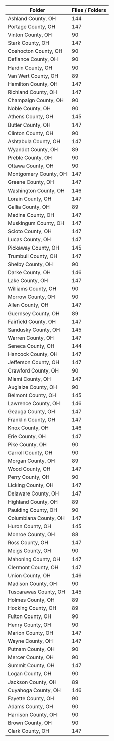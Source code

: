 | Folder                |   Files / Folders |
|-----------------------|-------------------|
| Ashland County, OH    |               144 |
| Portage County, OH    |               147 |
| Vinton County, OH     |                90 |
| Stark County, OH      |               147 |
| Coshocton County, OH  |                90 |
| Defiance County, OH   |                90 |
| Hardin County, OH     |                90 |
| Van Wert County, OH   |                89 |
| Hamilton County, OH   |               147 |
| Richland County, OH   |               147 |
| Champaign County, OH  |                90 |
| Noble County, OH      |                90 |
| Athens County, OH     |               145 |
| Butler County, OH     |               147 |
| Clinton County, OH    |                90 |
| Ashtabula County, OH  |               147 |
| Wyandot County, OH    |                89 |
| Preble County, OH     |                90 |
| Ottawa County, OH     |                90 |
| Montgomery County, OH |               147 |
| Greene County, OH     |               147 |
| Washington County, OH |               146 |
| Lorain County, OH     |               147 |
| Gallia County, OH     |                89 |
| Medina County, OH     |               147 |
| Muskingum County, OH  |               147 |
| Scioto County, OH     |               147 |
| Lucas County, OH      |               147 |
| Pickaway County, OH   |               145 |
| Trumbull County, OH   |               147 |
| Shelby County, OH     |                90 |
| Darke County, OH      |               146 |
| Lake County, OH       |               147 |
| Williams County, OH   |                90 |
| Morrow County, OH     |                90 |
| Allen County, OH      |               147 |
| Guernsey County, OH   |                89 |
| Fairfield County, OH  |               147 |
| Sandusky County, OH   |               145 |
| Warren County, OH     |               147 |
| Seneca County, OH     |               144 |
| Hancock County, OH    |               147 |
| Jefferson County, OH  |               147 |
| Crawford County, OH   |                90 |
| Miami County, OH      |               147 |
| Auglaize County, OH   |                90 |
| Belmont County, OH    |               145 |
| Lawrence County, OH   |               146 |
| Geauga County, OH     |               147 |
| Franklin County, OH   |               147 |
| Knox County, OH       |               146 |
| Erie County, OH       |               147 |
| Pike County, OH       |                90 |
| Carroll County, OH    |                90 |
| Morgan County, OH     |                89 |
| Wood County, OH       |               147 |
| Perry County, OH      |                90 |
| Licking County, OH    |               147 |
| Delaware County, OH   |               147 |
| Highland County, OH   |                89 |
| Paulding County, OH   |                90 |
| Columbiana County, OH |               147 |
| Huron County, OH      |               145 |
| Monroe County, OH     |                88 |
| Ross County, OH       |               147 |
| Meigs County, OH      |                90 |
| Mahoning County, OH   |               147 |
| Clermont County, OH   |               147 |
| Union County, OH      |               146 |
| Madison County, OH    |                90 |
| Tuscarawas County, OH |               145 |
| Holmes County, OH     |                89 |
| Hocking County, OH    |                89 |
| Fulton County, OH     |                90 |
| Henry County, OH      |                90 |
| Marion County, OH     |               147 |
| Wayne County, OH      |               147 |
| Putnam County, OH     |                90 |
| Mercer County, OH     |                90 |
| Summit County, OH     |               147 |
| Logan County, OH      |                90 |
| Jackson County, OH    |                89 |
| Cuyahoga County, OH   |               146 |
| Fayette County, OH    |                90 |
| Adams County, OH      |                90 |
| Harrison County, OH   |                90 |
| Brown County, OH      |                90 |
| Clark County, OH      |               147 |